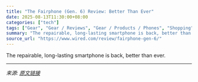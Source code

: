 ```yaml
---
title: "The Fairphone (Gen. 6) Review: Better Than Ever"
date: 2025-08-13T11:30:00+08:00
categories: ["tech"]
tags: ["Gear", "Gear / Reviews", "Gear / Products / Phones", "Shopping", "smartphones", "phones", "Android", "review", "Reviews", "repairs", "right-to-repair", "sustainability", "Product Review"]
summary: "The repairable, long-lasting smartphone is back, better than ever."
source_url: "https://www.wired.com/review/fairphone-gen-6/"
---
```


The repairable, long-lasting smartphone is back, better than ever.

---

*来源: [原文链接](https://www.wired.com/review/fairphone-gen-6/)*
